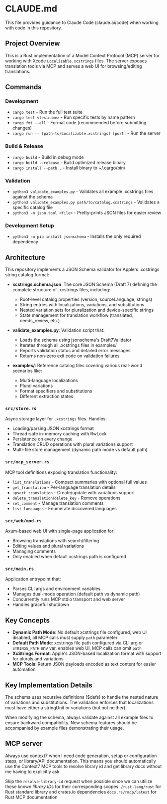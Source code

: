 # CLAUDE.md

This file provides guidance to Claude Code (claude.ai/code) when working with code in this repository.

## Project Overview

This is a Rust implementation of a Model Context Protocol (MCP) server for working with Xcode `Localizable.xcstrings` files. The server exposes translation tools via MCP and serves a web UI for browsing/editing translations.

## Commands

### Development

- `cargo test` - Run the full test suite
- `cargo test <testname>` - Run specific tests by name pattern
- `cargo fmt --all` - Format code (recommended before submitting changes)
- `cargo run -- [path-to/Localizable.xcstrings] [port]` - Run the server

### Build & Release

- `cargo build` - Build in debug mode
- `cargo build --release` - Build optimized release binary
- `cargo install --path .` - Install binary to ~/.cargo/bin/

### Validation

- `python3 validate_examples.py` - Validates all example .xcstrings files against the schema
- `python3 validate_examples.py path/to/catalog.xcstrings` - Validates a specific catalog file
- `python3 -m json.tool <file>` - Pretty-prints JSON files for easier review

### Development Setup

- `python3 -m pip install jsonschema` - Installs the only required dependency

## Architecture

This repository implements a JSON Schema validator for Apple's .xcstrings string catalog format:

- **xcstrings.schema.json**: The core JSON Schema (Draft 7) defining the complete structure of .xcstrings files, including:
  - Root-level catalog properties (version, sourceLanguage, strings)
  - String entries with localizations, variations, and substitutions
  - Nested variation sets for pluralization and device-specific strings
  - State management for translation workflow (translated, needs_review, etc.)

- **validate_examples.py**: Validation script that:
  - Loads the schema using jsonschema's Draft7Validator
  - Iterates through all .xcstrings files in examples/
  - Reports validation status and detailed error messages
  - Returns non-zero exit code on validation failures

- **examples/**: Reference catalog files covering various real-world scenarios like:
  - Multi-language localizations
  - Plural variations
  - Format specifiers and substitutions
  - Different extraction states

### `src/store.rs`

Async storage layer for `.xcstrings` files. Handles:

- Loading/parsing JSON xcstrings format
- Thread-safe in-memory caching with RwLock
- Persistence on every change
- Translation CRUD operations with plural variations support
- Multi-file store management (dynamic path mode vs default path)

### `src/mcp_server.rs`

MCP tool definitions exposing translation functionality:

- `list_translations` - Compact summaries with optional full values
- `get_translation` - Per-language translation details
- `upsert_translation` - Create/update with variations support
- `delete_translation`/`delete_key` - Remove operations
- `set_comment` - Manage translation comments
- `list_languages` - Enumerate discovered languages

### `src/web/mod.rs`

Axum-based web UI with single-page application for:

- Browsing translations with search/filtering
- Editing values and plural variations
- Managing comments
- Only enabled when default xcstrings path is configured

### `src/main.rs`

Application entrypoint that:

- Parses CLI args and environment variables
- Manages dual-mode operation (default path vs dynamic path)
- Concurrently runs MCP stdio transport and web server
- Handles graceful shutdown

## Key Concepts

- **Dynamic Path Mode**: No default xcstrings file configured, web UI disabled, all MCP calls must supply `path` parameter
- **Default Path Mode**: xcstrings file path configured via CLI arg or `STRINGS_PATH` env var, enables web UI, MCP calls can omit `path`
- **XcStrings Format**: Apple's JSON-based localization format with support for plurals and variations
- **MCP Tools**: Return JSON payloads encoded as text content for easier automation

## Key Implementation Details

The schema uses recursive definitions ($defs) to handle the nested nature of variations and substitutions. The validation enforces that localizations must have either a stringUnit or variations (but not neither).

When modifying the schema, always validate against all example files to ensure backward compatibility. New schema features should be accompanied by example files demonstrating their usage.

## MCP server

Always use context7 when I need code generation, setup or configuration steps, or library/API documentation. This means you should automatically use the Context7 MCP tools to resolve library id and get library docs without me having to explicitly ask.

Skip the `resolve-library-id` request when possible since we can utilize these known *library ID*s for their corresponding scopes:
`/rust-lang/rust` for Rust standard library and crates.io dependencies
`docs.rs/rmcp/latest` for Rust MCP documentation
